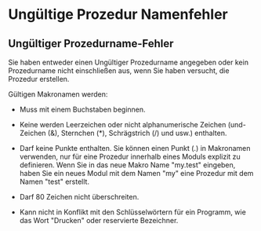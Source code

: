 
# Ungültige Prozedur Namenfehler


## Ungültiger Prozedurname-Fehler

Sie haben entweder einen Ungültiger Prozedurname angegeben oder kein Prozedurname nicht einschließen aus, wenn Sie haben versucht, die Prozedur erstellen.

Gültigen Makronamen werden:


- Muss mit einem Buchstaben beginnen.
    
- Keine werden Leerzeichen oder nicht alphanumerische Zeichen (und-Zeichen (&amp;), Sternchen (*), Schrägstrich (/) und usw.) enthalten.
    
- Darf keine Punkte enthalten. Sie können einen Punkt (.) in Makronamen verwenden, nur für eine Prozedur innerhalb eines Moduls explizit zu definieren. Wenn Sie in das neue Makro Name "my.test" eingeben, haben Sie ein neues Modul mit dem Namen "my" eine Prozedur mit dem Namen "test" erstellt.
    
- Darf 80 Zeichen nicht überschreiten.
    
- Kann nicht in Konflikt mit den Schlüsselwörtern für ein Programm, wie das Wort "Drucken" oder reservierte Bezeichner.
    

